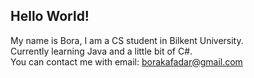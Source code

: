 ## Hello World!


My name is Bora, I am a CS student in Bilkent University. <br/>
Currently learning Java and a little bit of C#. <br/>
You can contact me with email: borakafadar@gmail.com
<br/>
<!--
**borakafadar/borakafadar** is a ✨ _special_ ✨ repository because its `README.md` (this file) appears on your GitHub profile.

Here are some ideas to get you started:

- 🔭 I’m currently working on ...
- 🌱 I’m currently learning ...
- 👯 I’m looking to collaborate on ...
- 🤔 I’m looking for help with ...
- 💬 Ask me about ...
- 📫 How to reach me: ...
- 😄 Pronouns: ...
- ⚡ Fun fact: ...
-->
